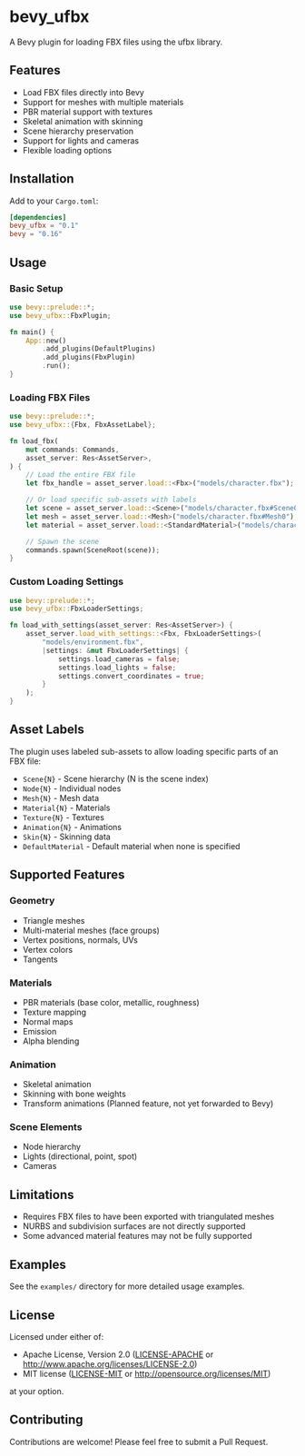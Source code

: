 # bevy_ufbx

A Bevy plugin for loading FBX files using the ufbx library.

## Features

- Load FBX files directly into Bevy
- Support for meshes with multiple materials
- PBR material support with textures
- Skeletal animation with skinning
- Scene hierarchy preservation
- Support for lights and cameras
- Flexible loading options

## Installation

Add to your `Cargo.toml`:

```toml
[dependencies]
bevy_ufbx = "0.1"
bevy = "0.16"
```

## Usage

### Basic Setup

```rust
use bevy::prelude::*;
use bevy_ufbx::FbxPlugin;

fn main() {
    App::new()
        .add_plugins(DefaultPlugins)
        .add_plugins(FbxPlugin)
        .run();
}
```

### Loading FBX Files

```rust
use bevy::prelude::*;
use bevy_ufbx::{Fbx, FbxAssetLabel};

fn load_fbx(
    mut commands: Commands,
    asset_server: Res<AssetServer>,
) {
    // Load the entire FBX file
    let fbx_handle = asset_server.load::<Fbx>("models/character.fbx");

    // Or load specific sub-assets with labels
    let scene = asset_server.load::<Scene>("models/character.fbx#Scene0");
    let mesh = asset_server.load::<Mesh>("models/character.fbx#Mesh0");
    let material = asset_server.load::<StandardMaterial>("models/character.fbx#Material0");

    // Spawn the scene
    commands.spawn(SceneRoot(scene));
}
```

### Custom Loading Settings

```rust
use bevy::prelude::*;
use bevy_ufbx::FbxLoaderSettings;

fn load_with_settings(asset_server: Res<AssetServer>) {
    asset_server.load_with_settings::<Fbx, FbxLoaderSettings>(
        "models/environment.fbx",
        |settings: &mut FbxLoaderSettings| {
            settings.load_cameras = false;
            settings.load_lights = false;
            settings.convert_coordinates = true;
        }
    );
}
```

## Asset Labels

The plugin uses labeled sub-assets to allow loading specific parts of an FBX file:

- `Scene{N}` - Scene hierarchy (N is the scene index)
- `Node{N}` - Individual nodes
- `Mesh{N}` - Mesh data
- `Material{N}` - Materials
- `Texture{N}` - Textures
- `Animation{N}` - Animations
- `Skin{N}` - Skinning data
- `DefaultMaterial` - Default material when none is specified

## Supported Features

### Geometry
- Triangle meshes
- Multi-material meshes (face groups)
- Vertex positions, normals, UVs
- Vertex colors
- Tangents

### Materials
- PBR materials (base color, metallic, roughness)
- Texture mapping
- Normal maps
- Emission
- Alpha blending

### Animation
- Skeletal animation
- Skinning with bone weights
- Transform animations
(Planned feature, not yet forwarded to Bevy)

### Scene Elements
- Node hierarchy
- Lights (directional, point, spot)
- Cameras

## Limitations

- Requires FBX files to have been exported with triangulated meshes
- NURBS and subdivision surfaces are not directly supported
- Some advanced material features may not be fully supported

## Examples

See the `examples/` directory for more detailed usage examples.

## License

Licensed under either of:

- Apache License, Version 2.0 ([LICENSE-APACHE](LICENSE-APACHE) or http://www.apache.org/licenses/LICENSE-2.0)
- MIT license ([LICENSE-MIT](LICENSE-MIT) or http://opensource.org/licenses/MIT)

at your option.

## Contributing

Contributions are welcome! Please feel free to submit a Pull Request.
